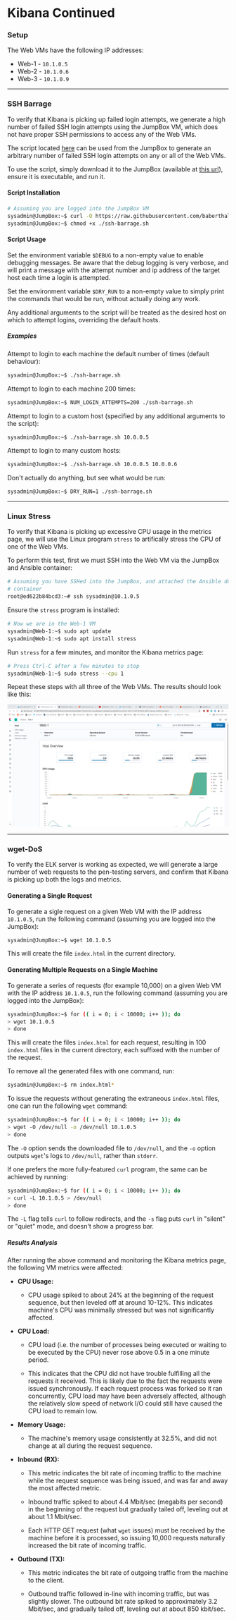 # Kibana Continued

### Setup

The Web VMs have the following IP addresses:

* Web-1 - `10.1.0.5`
* Web-2 - `10.1.0.6`
* Web-3 - `10.1.0.9`

---

### SSH Barrage

To verify that Kibana is picking up failed login attempts, we generate a high
number of failed SSH login attempts using the JumpBox VM, which does not have
proper SSH permissions to access any of the Web VMs.

The script located [here](./scripts/ssh-barrage.sh) can be used from the JumpBox to generate an arbitrary number of failed SSH login attempts on any or all of
the Web VMs.

To use the script, simply download it to the JumpBox (available at [this
url](https://raw.githubusercontent.com/baberthal/CSBC-Elk-Stack/prime/Kibana-Continued/scripts/ssh-barrage.sh)),
ensure it is executable, and run it.

#### Script Installation

```bash
# Assuming you are logged into the JumpBox VM
sysadmin@JumpBox:~$ curl -O https://raw.githubusercontent.com/baberthal/CSBC-Elk-Stack/prime/Kibana-Continued/scripts/ssh-barrage.sh
sysadmin@JumpBox:~$ chmod +x ./ssh-barrage.sh
```

#### Script Usage

Set the environment variable `$DEBUG` to a non-empty value to enable debugging
messages. Be aware that the debug logging is very verbose, and will print a
message with the attempt number and ip address of the target host each time a
login is attempted.

Set the environment variable `$DRY_RUN` to a non-empty value to simply print the
commands that would be run, without actually doing any work.

Any additional arguments to the script will be treated as the desired host on
which to attempt logins, overriding the default hosts.

##### Examples

Attempt to login to each machine the default number of times (default behaviour):

```bash
sysadmin@JumpBox:~$ ./ssh-barrage.sh
```

Attempt to login to each machine 200 times:

```bash
sysadmin@JumpBox:~$ NUM_LOGIN_ATTEMPTS=200 ./ssh-barrage.sh
```

Attempt to login to a custom host (specified by any additional arguments to the script):

```bash
sysadmin@JumpBox:~$ ./ssh-barrage.sh 10.0.0.5
```

Attempt to login to many custom hosts:

```bash
sysadmin@JumpBox:~$ ./ssh-barrage.sh 10.0.0.5 10.0.0.6
```

Don't actually do anything, but see what would be run:

```bash
sysadmin@JumpBox:~$ DRY_RUN=1 ./ssh-barrage.sh
```

---

### Linux Stress

To verify that Kibana is picking up excessive CPU usage in the metrics page,
we will use the Linux program `stress` to artifically stress the CPU of one of
the Web VMs.

To perform this test, first we must SSH into the Web VM via the JumpBox and
Ansible container:

```bash
# Assuming you have SSHed into the JumpBox, and attached the Ansible docker
# container
root@ed622b84bcd3:~# ssh sysadmin@10.1.0.5
```

Ensure the `stress` program is installed:

```bash
# Now we are in the Web-1 VM
sysadmin@Web-1:~$ sudo apt update
sysadmin@Web-1:~$ sudo apt install stress
```

Run `stress` for a few minutes, and monitor the Kibana metrics page:

```bash
# Press Ctrl-C after a few minutes to stop
sysadmin@Web-1:~$ sudo stress --cpu 1
```

Repeat these steps with all three of the Web VMs. The results should look like
this:

![stress-results-example](../images/stress-results-example.png)

---

### wget-DoS

To verify the ELK server is working as expected, we will generate a large number
of web requests to the pen-testing servers, and confirm that Kibana is picking
up both the logs and metrics.

#### Generating a Single Request

To generate a sigle request on a given Web VM with the IP address `10.1.0.5`,
run the following command (assuming you are logged into the JumpBox):

```bash
sysadmin@JumpBox:~$ wget 10.1.0.5
```

This will create the file `index.html` in the current directory.

#### Generating Multiple Requests on a Single Machine

To generate a series of requests (for example 10,000) on a given Web VM with the
IP address `10.1.0.5`, run the following command
(assuming you are logged into the JumpBox):

```bash
sysadmin@JumpBox:~$ for (( i = 0; i < 10000; i++ )); do
> wget 10.1.0.5
> done
```

This will create the files `index.html` for each request, resulting in 100
`index.html` files in the current directory, each suffixed with the number of
the request.

To remove all the generated files with one command, run:

```bash
sysadmin@JumpBox:~$ rm index.html*
```

To issue the requests without generating the extraneous `index.html` files, one
can run the following `wget` command:

```bash
sysadmin@JumpBox:~$ for (( i = 0; i < 10000; i++ )); do
> wget -O /dev/null -o /dev/null 10.1.0.5
> done
```

The `-O` option sends the downloaded file to `/dev/null`, and the `-o` option
outputs `wget`'s logs to `/dev/null`, rather than `stderr`.

If one prefers the more fully-featured `curl` program, the same can be achieved
by running:

```bash
sysadmin@JumpBox:~$ for (( i = 0; i < 10000; i++ )); do
> curl -L 10.1.0.5 > /dev/null
> done
```

The `-L` flag tells `curl` to follow redirects, and the `-s` flag puts `curl` in
"silent" or "quiet" mode, and doesn't show a progress bar.

##### Results Analysis

After running the above command and monitoring the Kibana metrics page, the
following VM metrics were affected:

* **CPU Usage:**
  - CPU usage spiked to about 24% at the beginning of the request sequence, but
    then leveled off at around 10-12%. This indicates machine's CPU was
    minimally stressed but was not significantly affected.

* **CPU Load:**
  - CPU load (i.e. the number of processes being executed or waiting to be
    executed by the CPU) never rose above 0.5 in a one minute period.

  - This indicates that the CPU did not have trouble fulfilling all the requests
    it received. This is likely due to the fact the requests were issued
    synchronously. If each request process was forked so it ran concurrently,
    CPU load may have been adversely affected, although the relatively slow
    speed of network I/O could still have caused the CPU load to remain low.

* **Memory Usage:**
  - The machine's memory usage consistently at 32.5%, and did not change at all
    during the request sequence.

* **Inbound (RX):**
  - This metric indicates the bit rate of incoming traffic to the machine while
    the request sequence was being issued, and was far and away the most
    affected metric.

  - Inbound traffic spiked to about 4.4 Mbit/sec (megabits per second) in the
    beginning of the request but gradually tailed off, leveling out at about
    1.1 Mbit/sec.

  - Each HTTP GET request (what `wget` issues) must be received by the machine
    before it is processed, so issuing 10,000 requests naturally increased the
    bit rate of incoming traffic.

* **Outbound (TX):**
  - This metric indicates the bit rate of outgoing traffic from the machine to
    the client.

  - Outbound traffic followed in-line with incoming traffic, but was slightly
    slower. The outbound bit rate spiked to approximately 3.2 Mbit/sec, and
    gradually tailed off, leveling out at about 850 kbit/sec.
